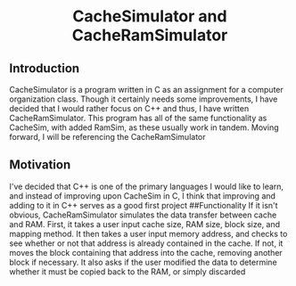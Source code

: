 # <div align='center'>CacheSimulator and CacheRamSimulator</div>
## Introduction
CacheSimulator is a program written in C as an assignment for a computer organization class. Though it certainly needs some improvements, I have decided that I would rather focus on C++ and thus, I have written CacheRamSimulator. This program has all of the same functionality as CacheSim, with added RamSim, as these usually work in tandem. Moving forward, I will be referencing the CacheRamSimulator
## Motivation
I've decided that C++ is one of the primary languages I would like to learn, and instead of improving upon CacheSim in C, I think that improving and adding to it in C++ serves as a good first project
##Functionality
If it isn't obvious, CacheRamSimulator simulates the data transfer between cache and RAM. First, it takes a user input cache size, RAM size, block size, and mapping method. It then takes a user input memory address, and checks to see whether or not that address is already contained in the cache. If not, it moves the block containing that address into the cache, removing another block if necessary. It also asks if the user modified the data to determine whether it must be copied back to the RAM, or simply discarded
